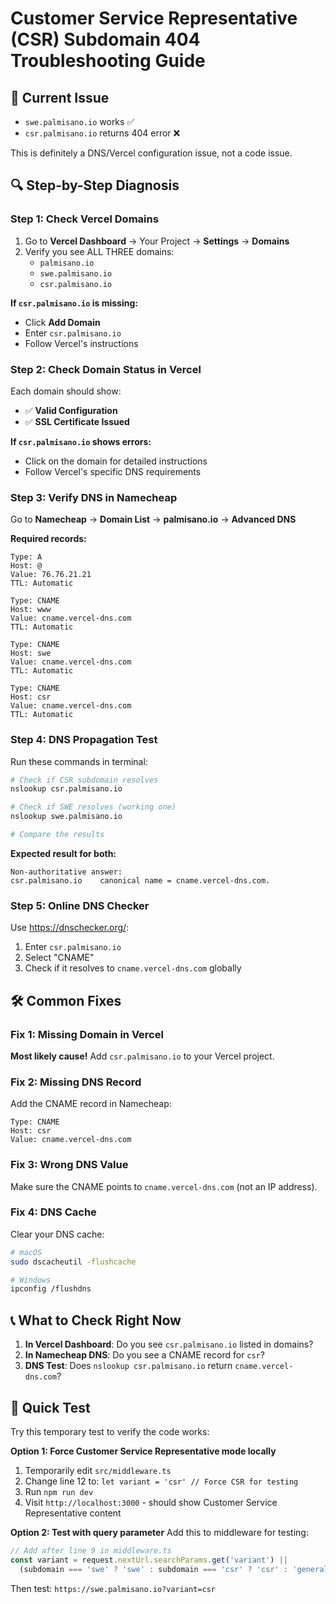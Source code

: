 # Customer Service Representative (CSR) Subdomain 404 Troubleshooting Guide

## 🚨 Current Issue
- `swe.palmisano.io` works ✅
- `csr.palmisano.io` returns 404 error ❌

This is definitely a DNS/Vercel configuration issue, not a code issue.

## 🔍 Step-by-Step Diagnosis

### Step 1: Check Vercel Domains
1. Go to **Vercel Dashboard** → Your Project → **Settings** → **Domains**
2. Verify you see ALL THREE domains:
   - `palmisano.io`
   - `swe.palmisano.io` 
   - `csr.palmisano.io`

**If `csr.palmisano.io` is missing:**
- Click **Add Domain**
- Enter `csr.palmisano.io`
- Follow Vercel's instructions

### Step 2: Check Domain Status in Vercel
Each domain should show:
- ✅ **Valid Configuration** 
- ✅ **SSL Certificate Issued**

**If `csr.palmisano.io` shows errors:**
- Click on the domain for detailed instructions
- Follow Vercel's specific DNS requirements

### Step 3: Verify DNS in Namecheap
Go to **Namecheap** → **Domain List** → **palmisano.io** → **Advanced DNS**

**Required records:**
```
Type: A
Host: @
Value: 76.76.21.21
TTL: Automatic

Type: CNAME
Host: www
Value: cname.vercel-dns.com
TTL: Automatic

Type: CNAME
Host: swe
Value: cname.vercel-dns.com
TTL: Automatic

Type: CNAME
Host: csr
Value: cname.vercel-dns.com
TTL: Automatic
```

### Step 4: DNS Propagation Test
Run these commands in terminal:

```bash
# Check if CSR subdomain resolves
nslookup csr.palmisano.io

# Check if SWE resolves (working one)
nslookup swe.palmisano.io

# Compare the results
```

**Expected result for both:**
```
Non-authoritative answer:
csr.palmisano.io    canonical name = cname.vercel-dns.com.
```

### Step 5: Online DNS Checker
Use https://dnschecker.org/:
1. Enter `csr.palmisano.io`
2. Select "CNAME" 
3. Check if it resolves to `cname.vercel-dns.com` globally

## 🛠 Common Fixes

### Fix 1: Missing Domain in Vercel
**Most likely cause!** Add `csr.palmisano.io` to your Vercel project.

### Fix 2: Missing DNS Record
Add the CNAME record in Namecheap:
```
Type: CNAME
Host: csr
Value: cname.vercel-dns.com
```

### Fix 3: Wrong DNS Value
Make sure the CNAME points to `cname.vercel-dns.com` (not an IP address).

### Fix 4: DNS Cache
Clear your DNS cache:
```bash
# macOS
sudo dscacheutil -flushcache

# Windows  
ipconfig /flushdns
```

## 📞 What to Check Right Now

1. **In Vercel Dashboard**: Do you see `csr.palmisano.io` listed in domains?
2. **In Namecheap DNS**: Do you see a CNAME record for `csr`?
3. **DNS Test**: Does `nslookup csr.palmisano.io` return `cname.vercel-dns.com`?

## 🚀 Quick Test
Try this temporary test to verify the code works:

**Option 1: Force Customer Service Representative mode locally**
1. Temporarily edit `src/middleware.ts`
2. Change line 12 to: `let variant = 'csr' // Force CSR for testing`
3. Run `npm run dev`
4. Visit `http://localhost:3000` - should show Customer Service Representative content

**Option 2: Test with query parameter**
Add this to middleware for testing:
```typescript
// Add after line 9 in middleware.ts
const variant = request.nextUrl.searchParams.get('variant') || 
  (subdomain === 'swe' ? 'swe' : subdomain === 'csr' ? 'csr' : 'general')
```

Then test: `https://swe.palmisano.io?variant=csr`